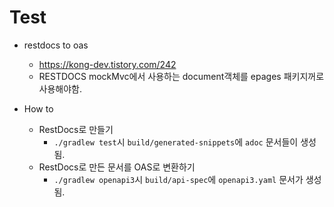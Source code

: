 # Test

- restdocs to oas
  - https://kong-dev.tistory.com/242
  - RESTDOCS mockMvc에서 사용하는 document객체를 epages 패키지꺼로 사용해야함.


- How to
  - RestDocs로 만들기 
    - `./gradlew test`시 `build/generated-snippets`에 `adoc` 문서들이 생성됨.
  - RestDocs로 만든 문서를 OAS로 변환하기
    - `./gradlew openapi3`시 `build/api-spec`에 `openapi3.yaml` 문서가 생성됨.
